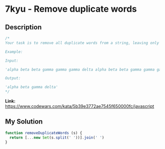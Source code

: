 # 7kyu - Remove duplicate words

## Description
```js
/*
Your task is to remove all duplicate words from a string, leaving only single (first) words entries.

Example:

Input:

'alpha beta beta gamma gamma gamma delta alpha beta beta gamma gamma gamma delta'

Output:

'alpha beta gamma delta'
*/
```

**Link:** https://www.codewars.com/kata/5b39e3772ae7545f650000fc/javascript

## My Solution
```js
function removeDuplicateWords (s) {
  return [...new Set(s.split(' '))].join(' ')
}
```
